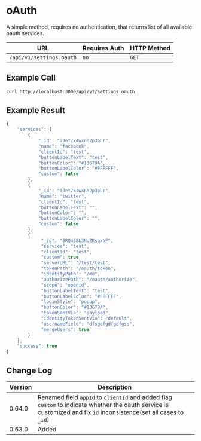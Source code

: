# oAuth

A simple method, requires no authentication, that returns list of all available oauth services.

| URL                      | Requires Auth | HTTP Method |
| ------------------------ | ------------- | ----------- |
| `/api/v1/settings.oauth` | `no`          | `GET`       |

## Example Call

```bash
curl http://localhost:3000/api/v1/settings.oauth
```

## Example Result

```javascript
{
    "services": [
        {
            "_id": "iJeY7x4wxnh2p3pLr",
            "name": "facebook",
            "clientId": "test",
            "buttonLabelText": "test",
            "buttonColor": "#13679A",
            "buttonLabelColor": "#FFFFFF",
            "custom": false
        },
        {
            "_id": "iJeY7x4wxnh2p3pLr",
            "name": "twitter",
            "clientId": "test",
            "buttonLabelText": "",
            "buttonColor": "",
            "buttonLabelColor": "",
            "custom": false
        },
        {
             "_id": "5RQ4SBL3NuZKsqxaF",
             "service": "test",
             "clientId": "test",
             "custom": true,
             "serverURL": "/test/test",
             "tokenPath": "/oauth/token",
             "identityPath": "/me",
             "authorizePath": "/oauth/authorize",
             "scope": "openid",
             "buttonLabelText": "test",
             "buttonLabelColor": "#FFFFFF",
             "loginStyle": "popup",
             "buttonColor": "#13679A",
             "tokenSentVia": "payload",
             "identityTokenSentVia": "default",
             "usernameField": "dfsgdfgdfgdfgsd",
             "mergeUsers": true
        }
    ],
    "success": true
}
```

## Change Log

| Version | Description                                                                                                                                                        |
| ------- | ------------------------------------------------------------------------------------------------------------------------------------------------------------------ |
| 0.64.0  | Renamed field `appId` to `clientId` and added flag `custom` to indicate whether the oauth service is customized and fix `id` inconsistence(set all cases to `_id`) |
| 0.63.0  | Added                                                                                                                                                              |
